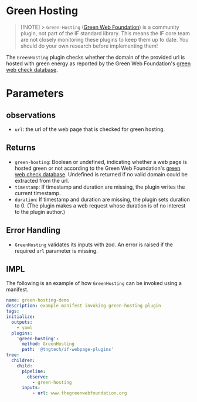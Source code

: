 # Green Hosting

> [!NOTE] > `Green-Hosting` ([Green Web Foundation](https://www.thegreenwebfoundation.org/tools/green-web-dataset/)) is a community plugin, not part of the IF standard library. This means the IF core team are not closely monitoring these plugins to keep them up to date. You should do your own research before implementing them!

The `GreenHosting` plugin checks whether the domain of the provided url is hosted with green energy as reported by the Green Web Foundation's [green web check database](https://www.thegreenwebfoundation.org/green-web-check/).

# Parameters

## observations

- `url`: the url of the web page that is checked for green hosting.

## Returns

- `green-hosting`: Boolean or undefined, indicating whether a web page is hosted green or not according to the Green Web Foundation's [green web check database](https://www.thegreenwebfoundation.org/green-web-check/). Undefined is returned if no valid domain could be extracted from the url.
- `timestamp`: If timestamp and duration are missing, the plugin writes the current timestamp.
- `duration`: If timestamp and duration are missing, the plugin sets duration to 0. (The plugin makes a web request whose duration is of no interest to the plugin author.)

## Error Handling

- `GreenHosting` validates its inputs with zod. An error is raised if the required `url` parameter is missing.

## IMPL

The following is an example of how `GreenHosting` can be invoked using a manifest.

```yaml
name: green-hosting-demo
description: example manifest invoking green-hosting plugin
tags:
initialize:
  outputs:
    - yaml
  plugins:
    'green-hosting':
      method: GreenHosting
      path: '@tngtech/if-webpage-plugins'
tree:
  children:
    child:
      pipeline:
        observe:
          - green-hosting
      inputs:
          - url: www.thegreenwebfoundation.org
```
